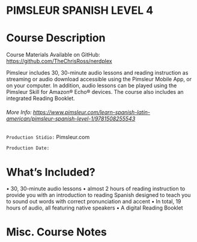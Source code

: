 # PIMSLEUR SPANISH LEVEL 4

# Course Description

Course Materials Available on GitHub: https://github.com/TheChrisRoss/nerdplex

Pimsleur includes 30, 30-minute audio lessons and reading instruction as streaming or audio download accessible using the Pimsleur Mobile App, or on your computer. In addition, audio lessons can be played using the Pimsleur Skill for Amazon® Echo® devices. The course also includes an integrated Reading Booklet.

###### More Info:  https://www.pimsleur.com/learn-spanish-latin-american/pimsleur-spanish-level-1/9781508255543

`Production Stidio:` Pimsleur.com

`Production Date:` 

# What’s Included?
• 30, 30-minute audio lessons
• almost 2 hours of reading instruction to provide you with an introduction to reading Spanish designed to teach you to sound out words with correct pronunciation and accent
• In total, 19 hours of audio, all featuring native speakers
• A digital Reading Booklet

# Misc. Course Notes
